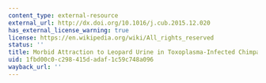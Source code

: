 ```yaml
---
content_type: external-resource
external_url: http://dx.doi.org/10.1016/j.cub.2015.12.020
has_external_license_warning: true
license: https://en.wikipedia.org/wiki/All_rights_reserved
status: ''
title: Morbid Attraction to Leopard Urine in Toxoplasma-Infected Chimpanzees
uid: 1fbd00c0-c298-415d-adaf-1c59c748a096
wayback_url: ''
---
```

